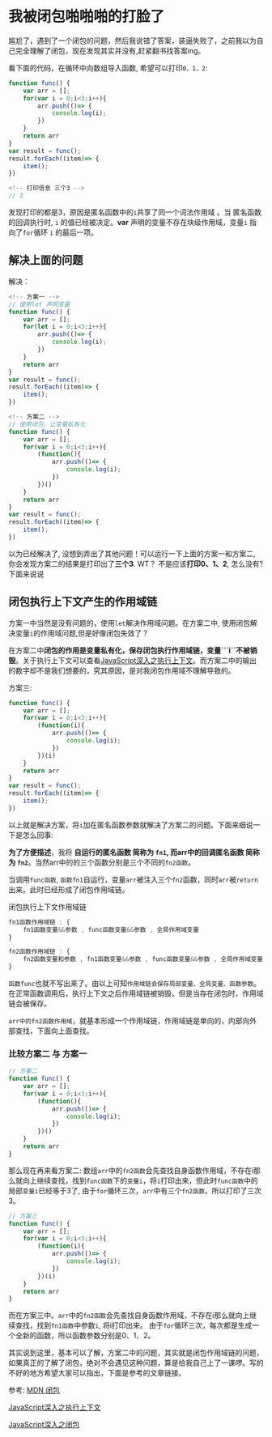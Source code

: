 # 我被闭包啪啪啪的打脸了

尴尬了，遇到了一个闭包的问题，然后我说错了答案，装逼失败了，之前我以为自己完全理解了闭包，现在发现其实并没有,赶紧翻书找答案ing。

看下面的代码，在循环中向数组导入函数, 希望可以打印```0，1，2```:
```javascript
function func() {
    var arr = [];
    for(var i = 0;i<3;i++){
        arr.push(()=> {
            console.log(i);
        })
    }
    return arr
}
var result = func();
result.forEach((item)=> {
    item();
})

<!-- 打印信息 三个3 -->
// 3
```
发现打印的都是3，原因是匿名函数中的```i```共享了同一个词法作用域 。当 匿名函数 的回调执行时, ```i``` 的值已经被决定。**var** 声明的变量不存在块级作用域，变量```i``` 指向了```for```循环 ```i``` 的最后一项。

## 解决上面的问题

解决：
```javascript
<!-- 方案一 -->
// 使用let 声明变量
function func() {
    var arr = [];
    for(let i = 0;i<3;i++){
        arr.push(()=> {
            console.log(i);
        })
    }
    return arr
}
var result = func();
result.forEach((item)=> {
    item();
})

<!-- 方案二 -->
// 使用闭包，让变量私有化
function func() {
    var arr = [];
    for(var i = 0;i<3;i++){
        (function(){
            arr.push(()=> {
                console.log(i);
            })
        })()
    }
    return arr
}
var result = func();
result.forEach((item)=> {
    item();
})
```

以为已经解决了, 没想到弄出了其他问题！可以运行一下上面的方案一和方案二, 你会发现方案二的结果是打印出了**三个3**. WT？ 不是应该**打印0、1、2**, 怎么没有? 下面来说说

## 闭包执行上下文产生的作用域链

方案一中当然是没有问题的，使用```let```解决作用域问题。在方案二中, 使用闭包解决变量```i```的作用域问题,但是好像闭包失效了？

在方案二中**闭包的作用是变量私有化，保存闭包执行作用域链，变量```i``不被销毁**。关于执行上下文可以查看[JavaScript深入之执行上下文](https://github.com/mqyqingfeng/Blog/issues/8)。而方案二中的输出的数字却不是我们想要的，究其原因，是对我闭包作用域不理解导致的。

方案三:
```javascript
function func() {
    var arr = [];
    for(var i = 0;i<3;i++){
        (function(i){
            arr.push(()=> {
                console.log(i);
            })
        })(i)
    }
    return arr
}
var result = func();
result.forEach((item)=> {
    item();
})
```
以上就是解决方案，将```i```加在匿名函数参数就解决了方案二的问题。下面来细说一下是怎么回事:

**为了方便描述**，我将 **自运行的匿名函数 简称为 ```fn1```, 而arr中的回调匿名函数 简称为 ```fn2```**。当然arr中的的三个函数分别是三个不同的```fn2函数```。

当调用```func函数```, ```函数fn1```自运行，变量```arr```被注入三个```fn2```函数，同时```arr```被```return```出来。此时已经形成了闭包作用域链。

闭包执行上下文作用域链
```javascript
fn1函数作用域链 : {
    fn1函数变量&&参数 , func函数变量&&参数 , 全局作用域变量
}

fn2函数作用域链 : {
    fn2函数变量和参数 , fn1函数变量&&参数 , func函数变量&&参数 , 全局作用域变量
}
```
```函数func```也就不写出来了。由以上可知```作用域链会保存局部变量、全局变量、函数参数```。在正常函数调用后，执行上下文之后作用域链被销毁，但是当存在闭包时，作用域链会被保存。

```arr中的fn2函数作用域```，就基本形成一个作用域链，作用域链是单向的，内部向外部查找，下面向上面查找。

### 比较方案二 与 方案一

```javascript
// 方案二
function func() {
    var arr = [];
    for(var i = 0;i<3;i++){
        (function(){
            arr.push(()=> {
                console.log(i);
            })
        })()
    }
    return arr
}
```

那么现在再来看方案二: 数组```arr```中的```fn2函数```会先查找自身函数作用域，不存在i那么就向上继续查找，找到```func函数```下的```变量i```，将```i```打印出来，但此时```func函数```中的局部```变量i```已经等于3了, 由于```for```循环三次，```arr```中有三个```fn2函数```，所以打印了三次3。

```javascript
// 方案三
function func() {
    var arr = [];
    for(var i = 0;i<3;i++){
        (function(i){
            arr.push(()=> {
                console.log(i);
            })
        })(i)
    }
    return arr
}
```
而在方案三中。```arr```中的```fn2函数```会先查找自身函数作用域，不存在i那么就向上继续查找，找到```fn1函数```中参数```i```, 将i打印出来。 由于```for```循环三次，每次都是生成一个全新的函数，所以函数参数分别是0、1、2。

其实说到这里，基本可以了解，方案二中的问题，其实就是闭包作用域链的问题，如果真正的了解了闭包，绝对不会遇见这种问题，算是给我自己上了一课啰。写的不好的地方希望大家可以指出，下面是参考的文章链接。

参考: 
[MDN 闭包](https://developer.mozilla.org/zh-CN/docs/Web/JavaScript/Closures)

[JavaScript深入之执行上下文](https://github.com/mqyqingfeng/Blog/issues/8)

[JavaScript深入之闭包](https://github.com/mqyqingfeng/Blog/issues/9)
